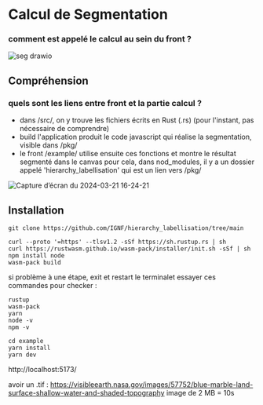 # Calcul de Segmentation

### comment est appelé le calcul au sein du front ?

![seg drawio](https://github.com/ToffoluttiVittorio/Projet_labellisation_IA/assets/121936719/7b9cf4d4-06a5-4889-9796-c3ec153f4a70)

## Compréhension

### quels sont les liens entre front et la partie calcul ?
- dans /src/, on y trouve les fichiers écrits en Rust (.rs) (pour l'instant, pas nécessaire de comprendre)
- build l'application produit le code javascript qui réalise la segmentation, visible dans /pkg/
- le front /example/ utilise ensuite ces fonctions et montre le résultat segmenté dans le canvas
  pour cela, dans nod_modules, il y a un dossier appelé 'hierarchy_labellisation' qui est un lien vers /pkg/
  
![Capture d’écran du 2024-03-21 16-24-21](https://github.com/ToffoluttiVittorio/Projet_labellisation_IA/assets/121936719/a23b7d75-93b0-421e-83c7-59a92d1e0f87)


## Installation 

```shell
git clone https://github.com/IGNF/hierarchy_labellisation/tree/main

curl --proto '=https' --tlsv1.2 -sSf https://sh.rustup.rs | sh
curl https://rustwasm.github.io/wasm-pack/installer/init.sh -sSf | sh
npm install node
wasm-pack build
```
si problème à une étape, exit et restart le terminalet essayer ces commandes pour checker : 
```shell
rustup
wasm-pack
yarn
node -v
npm -v
```

```shell
cd example
yarn install
yarn dev
```

http://localhost:5173/

avoir un .tif :
https://visibleearth.nasa.gov/images/57752/blue-marble-land-surface-shallow-water-and-shaded-topography
image de 2 MB = 10s
